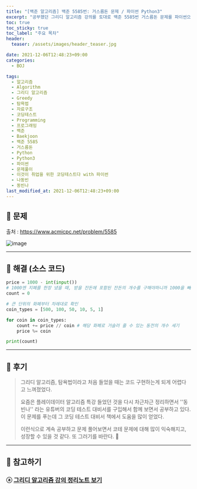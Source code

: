 ```yaml
---
title: "[백준 알고리즘] 백준 5585번: 거스름돈 문제 / 파이썬 Python3"
excerpt: "공부했던 그리디 알고리즘 강의를 토대로 백준 5585번 거스름돈 문제를 파이썬으로 풀어보았다."
toc: true
toc_sticky: true
toc_label: "주요 목차"
header:
  teaser: /assets/images/header_teaser.jpg

date: 2021-12-06T12:48:23+09:00
categories:
  - BOJ

tags:
  - 알고리즘
  - Algorithm
  - 그리디 알고리즘
  - Greedy
  - 탐욕법
  - 자료구조
  - 코딩테스트
  - Programming
  - 프로그래밍
  - 백준
  - Baekjoon
  - 백준 5585
  - 거스름돈
  - Python
  - Python3
  - 파이썬
  - 문제풀이
  - 이것이 취업을 위한 코딩테스트다 with 파이썬
  - 나동빈
  - 동빈나
last_modified_at: 2021-12-06T12:48:23+09:00
---
```


## 🔔 문제

출처 : <https://www.acmicpc.net/problem/5585>

![image](https://user-images.githubusercontent.com/78403443/144782401-d9da1467-90d4-4f7f-aa02-d37f8bf443f3.png)

---

## 🔐 해결 (소스 코드)

```python
price = 1000 - int(input())
# 1000엔 지폐를 한장 냈을 때, 받을 잔돈에 포함된 잔돈의 개수를 구해야하니까 1000을 빼줌
count = 0

# 큰 단위의 화폐부터 차례대로 확인
coin_types = [500, 100, 50, 10, 5, 1]

for coin in coin_types:
    count += price // coin # 해당 화폐로 거슬러 줄 수 있는 동전의 개수 세기
    price %= coin

print(count)
```

---

## 📝 후기

>그리디 알고리즘, 탐욕법이라고 처음 들었을 때는 코드 구현하는게 되게 어렵다고 느껴졌었다. 
>
>요즘은 플레이데이터 알고리즘 특강 들었던 것을 다시 차근차근 정리하면서 ''동빈나'' 라는 유튜버의 코딩 테스트 대비서를 구입해서 함께 보면서 공부하고 있다.<br>이 문제를 푸는데 그 코딩 테스트 대비서 책에서 도움을 많이 얻었다.
>
>이런식으로 계속 공부하고 문제 풀어보면서 코테 문제에 대해 많이 익숙해지고, 성장할 수 있을 것 같다. 또 그러기를 바란다. 🙏

---

## 👣 참고하기

### ⓐ [그리디 알고리즘 강의 정리노트 보기](https://iceman-brandon.github.io/playdata1/%ED%83%90%EC%9A%95%EB%B2%95/)
